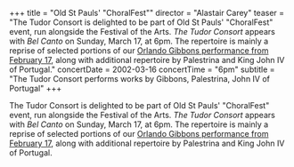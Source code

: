 +++
title = "Old St Pauls' \"ChoralFest\""
director = "Alastair Carey"
teaser = "The Tudor Consort is delighted to be part of Old St Pauls' \"ChoralFest\" event, run alongside the Festival of the Arts. *The Tudor Consort* appears with *Bel Canto* on Sunday, March 17, at 6pm. The repertoire is mainly a reprise of selected portions of our <u>Orlando Gibbons performance from February 17</u>, along with additional repertoire by Palestrina and King John IV of Portugal."
concertDate = 2002-03-16
concertTime = "6pm"
subtitle = "The Tudor Consort performs works by Gibbons, Palestrina, John IV of Portugal"
+++

The Tudor Consort is delighted to be part of Old St Pauls' "ChoralFest" event, run alongside the Festival of the Arts. *The Tudor Consort* appears with *Bel Canto* on Sunday, March 17, at 6pm. The repertoire is mainly a reprise of selected portions of our <u>Orlando Gibbons performance from February 17</u>, along with additional repertoire by Palestrina and King John IV of Portugal.
